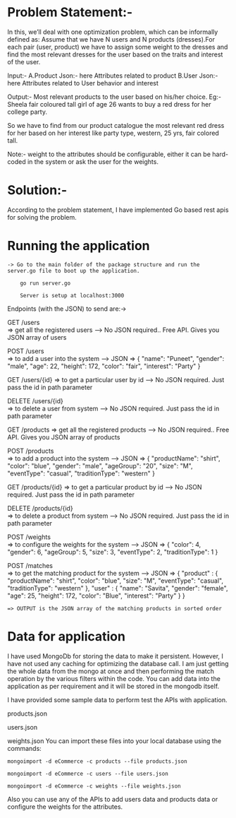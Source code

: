 # Problem Statement:- 
In this, we’ll deal with one optimization problem, which can be informally defined as: 
Assume that we have N users and N products (dresses).For each pair (user, product) we have to assign some weight to the dresses and find the most relevant dresses for the user based on the traits and interest of the user. 

Input:- 
A.Product Json:- here Attributes related to product 
B.User Json:- here Attributes related to User behavior and interest 

Output:- Most relevant products to the user based on his/her choice.
Eg:- Sheela fair coloured tall girl of age 26 wants to buy a red dress for her college party. 

So we have to find from our product catalogue the most relevant red dress for her based on her interest like party type, western, 25 yrs, fair colored tall. 

Note:- weight to the attributes should be configurable, either it can be hard-coded in the system or ask the user for the weights.

# Solution:-

According to the problem statement, I have implemented Go based rest apis for solving the problem.

# Running the application

    -> Go to the main folder of the package structure and run the server.go file to boot up the application.
        
        go run server.go

        Server is setup at localhost:3000


Endpoints (with the JSON) to send are:->


GET /users      
    => get all the registered users
            --> No JSON required.. Free API. Gives you JSON array of users 

POST /users     
    => to add a user into the system
            --> JSON =>
            {
                "name": "Puneet", 
                "gender": "male", 
                "age": 22, 
                "height": 172, 
                "color": "fair", 
                "interest": "Party"
            }


GET /users/{id} 
    => to get a particular user by id
            --> No JSON required. Just pass the id in path parameter

DELETE /users/{id}  
    => to delete a user from system
            --> No JSON required. Just pass the id in path parameter

GET /products      => get all the registered products
    --> No JSON required.. Free API. Gives you JSON array of products 

POST /products    
    => to add a product into the system
            --> JSON =>
            {
                "productName": "shirt", 
                "color": "blue", 
                "gender": "male", 
                "ageGroup": "20", 
                "size": "M", 
                "eventType": "casual", 
                "traditionType": "western"
            }

GET /products/{id} 
    => to get a particular product by id
            --> No JSON required. Just pass the id in path parameter

DELETE /products/{id}  
    => to delete a product from system
            --> No JSON required. Just pass the id in path parameter

POST /weights     
    => to configure the weights for the system
             --> JSON =>
                    {
                        "color": 4, 
                        "gender": 6, 
                        "ageGroup": 5, 
                        "size": 3, 
                        "eventType": 2, 
                        "traditionType": 1
                    }

POST /matches     
    => to get the matching product for the system
            --> JSON =>
                {
                    "product" :
                        {
                            "productName": "shirt",
                            "color": "blue", 
                            "size": "M", 
                            "eventType": "casual", 
                            "traditionType": "western"
                        },
	                "user" : 
                        {
		                    "name": "Savita", 
                            "gender": "female", 
                            "age": 25, 
                            "height": 172, 
                            "color": "Blue", 
                            "interest": "Party"
	                    }
                }

    => OUTPUT is the JSON array of the matching products in sorted order 


# Data for application

I have used MongoDb for storing the data to make it persistent. 
However, I have not used any caching for optimizing the database call. 
I am just getting the whole data from the mongo at once and then performing the match operation by the various filters within the code.
You can add data into the application as per requirement and it will be stored in the mongodb itself.

I have provided some sample data to perform test the APIs with application.

products.json

users.json

weights.json
You can import these files into your local database using the commands:

    mongoimport -d eCommerce -c products --file products.json
    
    mongoimport -d eCommerce -c users --file users.json
    
    mongoimport -d eCommerce -c weights --file weights.json

Also you can use any of the APIs to add users data and products data or configure the weights for the attributes.
